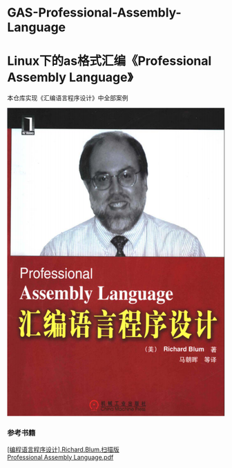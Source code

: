 # GAS-Professional-Assembly-Language
# Linux下的as格式汇编《Professional Assembly Language》
本仓库实现《汇编语言程序设计》中全部案例 

![Professional-Assembly-Language](Professional-Assembly-Language.png)

### 参考书籍
[[编程语言程序设计].Richard.Blum.扫描版](https://github.com/IammyselfYBX/GAS-Professional-Assembly-Language/blob/master/Professional%20Assembly%20Language_BOOK/%5B%E7%BC%96%E7%A8%8B%E8%AF%AD%E8%A8%80%E7%A8%8B%E5%BA%8F%E8%AE%BE%E8%AE%A1%5D.Richard.Blum.%E6%89%AB%E6%8F%8F%E7%89%88.pdf)<br>
[Professional Assembly Language.pdf](https://github.com/IammyselfYBX/GAS-Professional-Assembly-Language/blob/master/Professional%20Assembly%20Language_BOOK/Professional%20Assembly%20Language.pdf)
